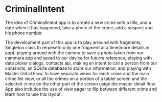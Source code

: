 # CriminalIntent
The idea of CriminalIntent app is to create a new crime with a title, and a date when it has happened, take a photo of the crime, 
add a suspect and his phone number.

The development part of this app is to play arround with fragments, Singleton class to rerpesetn only one fragment at a time(more details in app),
playing around with the camera to save a photo taken from our cammera app and saved to our device for futurre reference, 
playing with date picker dialogs, contacts api, making an intent to call a person from our contancts, an SQLite database to store our information,
and playing with Master Detail Flow, to have separate views for each crime and the main crime list view, or  all the crimes on a portion of
a tablet screen and the selected crime on the other part of the screen usign the master detail flow.
App also includes the use of view pager to flip between different crims and learn how to use this layout.
